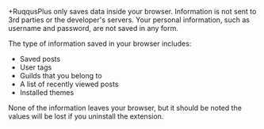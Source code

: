 +RuqqusPlus only saves data inside your browser. Information is not sent to 3rd parties or the developer's servers. Your personal information, such as username and password, are not saved in any form.

The type of information saved in your browser includes:

* Saved posts
* User tags
* Guilds that you belong to
* A list of recently viewed posts
* Installed themes

None of the information leaves your browser, but it should be noted the values will be lost if you uninstall the extension.
